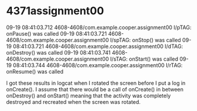 # 4371assignment00

09-19 08:41:03.712 4608-4608/com.example.cooper.assignment00 I/pTAG: onPause() was called
09-19 08:41:03.721 4608-4608/com.example.cooper.assignment00 I/spTAG: onStop() was called
09-19 08:41:03.721 4608-4608/com.example.cooper.assignment00 I/dTAG: onDestroy() was called
09-19 08:41:03.741 4608-4608/com.example.cooper.assignment00 I/sTAG: onStart() was called
09-19 08:41:03.744 4608-4608/com.example.cooper.assignment00 I/rTAG: onResume() was called

I got these results in logcat when I rotated the screen before I put a log in onCreate().
I assume that there would be a call of onCreate() in between onDestroy() and onStart() meaning that the activity was completely destroyed and recreated when the screen was rotated.